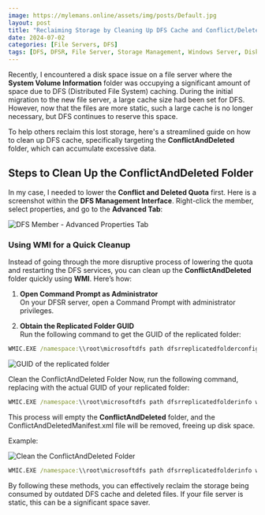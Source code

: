 ```yaml
---
image: https://mylemans.online/assets/img/posts/Default.jpg
layout: post
title: "Reclaiming Storage by Cleaning Up DFS Cache and Conflict/Deleted Files"
date: 2024-07-02
categories: [File Servers, DFS]
tags: [DFS, DFSR, File Server, Storage Management, Windows Server, Disk Cleanup, ConflictAndDeleted, System Volume Information, WMI, IT Troubleshooting, Server Optimization, Data Storage]
---
```




Recently, I encountered a disk space issue on a file server where the **System Volume Information** folder was occupying a significant amount of space due to DFS (Distributed File System) caching. During the initial migration to the new file server, a large cache size had been set for DFS. However, now that the files are more static, such a large cache is no longer necessary, but DFS continues to reserve this space.

To help others reclaim this lost storage, here's a streamlined guide on how to clean up DFS cache, specifically targeting the **ConflictAndDeleted** folder, which can accumulate excessive data. 

## Steps to Clean Up the ConflictAndDeleted Folder

In my case, I needed to lower the **Conflict and Deleted Quota** first. Here is a screenshot within the **DFS Management Interface**. Right-click the member, select properties, and go to the **Advanced Tab**:

![DFS Member - Advanced Properties Tab](https://mylemans.online/assets/img/posts/250a7165.png)

### Using WMI for a Quick Cleanup

Instead of going through the more disruptive process of lowering the quota and restarting the DFS services, you can clean up the **ConflictAndDeleted** folder quickly using **WMI**. Here’s how:

1. **Open Command Prompt as Administrator**  
   On your DFSR server, open a Command Prompt with administrator privileges.

2. **Obtain the Replicated Folder GUID**  
   Run the following command to get the GUID of the replicated folder:

```cmd
WMIC.EXE /namespace:\\root\microsoftdfs path dfsrreplicatedfolderconfig get replicatedfolderguid,replicatedfoldername
```

![GUID of the replicated folder](https://mylemans.online/assets/img/posts/4dea6d33ea22.png)

  
Clean the ConflictAndDeleted Folder
Now, run the following command, replacing <RF GUID> with the actual GUID of your replicated folder:

```cmd
WMIC.EXE /namespace:\\root\microsoftdfs path dfsrreplicatedfolderinfo where "replicatedfolderguid='<RF GUID>'" call cleanupconflictdirectory
```

This process will empty the **ConflictAndDeleted** folder, and the ConflictAndDeletedManifest.xml file will be removed, freeing up disk space.

Example:

![Clean the ConflictAndDeleted Folder](https://mylemans.online/assets/img/posts/d01419abf6f4.png)

```cmd
WMIC.EXE /namespace:\\root\microsoftdfs path dfsrreplicatedfolderinfo where "replicatedfolderguid='08D61A29-D8C0-4559-BF43-FAC137DAD46C'" call cleanupconflictdirectory
```

By following these methods, you can effectively reclaim the storage being consumed by outdated DFS cache and deleted files. If your file server is static, this can be a significant space saver.


